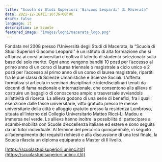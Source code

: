 ```yaml
---
title: "Scuola di Studi Superiori 'Giacomo Leopardi' di Macerata"
date: 2021-12-18T11:10:36+08:00
draft: false
language: it
description: Le Scuole
featured_image: "images/loghi/macerata_logo.png"
---
```


Fondata nel 2008 presso l’Università degli Studi di Macerata, la “Scuola di Studi Superiori Giacomo Leopardi” è un istituto di alta formazione che si affianca ai corsi universitari e coltiva il talento di studentɜ selezionatɜ sulla base del solo merito.
Ogni anno vengono banditi 10 posti per l’accesso al primo anno di un corso di laurea triennale o magistrale a ciclo unico e 2 posti per l’accesso al primo anno di un corso di laurea magistrale, ripartiti fra le due classi di Scienze Umanistiche e Scienze Sociali.
L’offerta formativa si articola in seminari disciplinari e interdisciplinari tenuti da docenti di fama nazionale e internazionale, che consentono allɜ allievɜ di costruire un bagaglio di conoscenze ampio e trasversale avviandolɜ all’attività di ricerca.
Lɜ allievɜ godono di una serie di benefici, fra i quali: esenzione dalle tasse universitarie, vitto gratuito presso le mense universitarie della città e alloggio gratuito presso la residenza Lombroso, situata all’interno del Collegio Universitario Matteo Ricci-Li Madou e immersa nel verde.
Lɜ allievɜ hanno inoltre la possibilità di partecipare a scambi-mobilità con Scuole d’eccellenza italiane ed estere e sono seguitɜ da un tutor individuale. Al termine del percorso quinquennale, in seguito all’adempimento dei requisiti richiesti e alla discussione di una tesi finale, la Scuola rilascia un diploma equiparato a Master di II livello.

[https://scuolastudisuperiori.unimc.it/it](https://scuolastudisuperiori.unimc.it/it)
